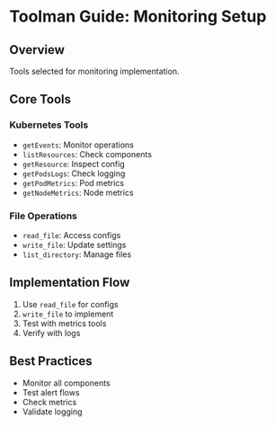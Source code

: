 # Toolman Guide: Monitoring Setup

## Overview
Tools selected for monitoring implementation.

## Core Tools

### Kubernetes Tools
- `getEvents`: Monitor operations
- `listResources`: Check components
- `getResource`: Inspect config
- `getPodsLogs`: Check logging
- `getPodMetrics`: Pod metrics
- `getNodeMetrics`: Node metrics

### File Operations
- `read_file`: Access configs
- `write_file`: Update settings
- `list_directory`: Manage files

## Implementation Flow
1. Use `read_file` for configs
2. `write_file` to implement
3. Test with metrics tools
4. Verify with logs

## Best Practices
- Monitor all components
- Test alert flows
- Check metrics
- Validate logging